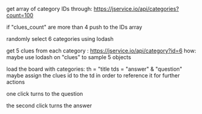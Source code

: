 get array of category IDs through: https://jservice.io/api/categories?count=100 

if "clues_count" are more than 4 push to the IDs array



randomly select 6 categories using lodash


get 5 clues from each category :  https://jservice.io/api/category?id=6
    how: maybe use lodash on "clues" to sample 5 objects


load the board with categories: th = "title
                                tds = "answer" & "question"
                                maybe assign the clues id to the td in order to reference it for further actions

one click turns to the question

the second click turns the answer